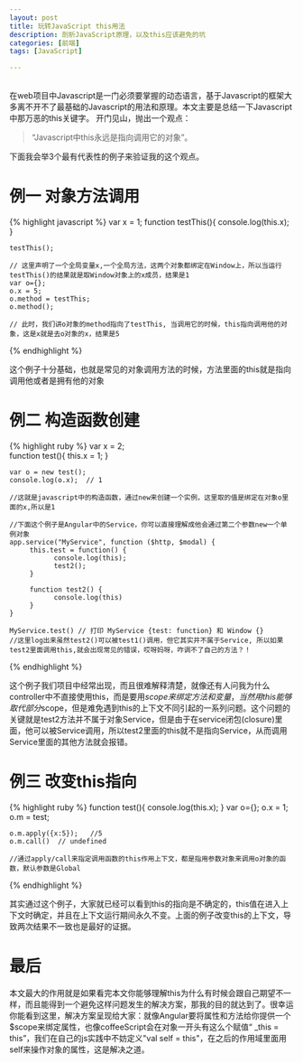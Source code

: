 ```yaml
---
layout: post
title: 玩转JavaScript this用法
description: 剖析JavaScript原理，以及this应该避免的坑
categories: [前端]
tags: [JavaScript]

---
```

<br/>
    在web项目中Javascript是一门必须要掌握的动态语言，基于Javascript的框架大多离不开不了最基础的Javascript的用法和原理。本文主要是总结一下Javascript中那万恶的this关键字。
开门见山，抛出一个观点：

>“Javascript中this永远是指向调用它的对象”。
>

下面我会举3个最有代表性的例子来验证我的这个观点。

# 例一 对象方法调用

{% highlight javascript %}
    var x = 1;
    function testThis(){
        console.log(this.x);
    } 

    testThis();

    // 这里声明了一个全局变量x,一个全局方法，这两个对象都绑定在Window上，所以当运行testThis()的结果就是取Window对象上的x成员，结果是1
    var o={};
    o.x = 5;
    o.method = testThis;
    o.method();

    // 此时，我们讲o对象的method指向了testThis, 当调用它的时候，this指向调用他的对象，这是x就是去o对象的x，结果是5

{% endhighlight %}

这个例子十分基础，也就是常见的对象调用方法的时候，方法里面的this就是指向调用他或者是拥有他的对象

# 例二 构造函数创建

{% highlight ruby %}
    var x = 2;    
    function test(){
        this.x = 1;
    }

    var o = new test();
    console.log(o.x);  // 1

    //这就是javascript中的构造函数，通过new来创建一个实例，这里取的值是绑定在对象o里面的x,所以是1

    //下面这个例子是Angular中的Service，你可以直接理解成他会通过第二个参数new一个单例对象
    app.service("MyService", function ($http, $modal) {
         this.test = function() {
               console.log(this);
               test2();
         }
          
         function test2() {
               console.log(this)
         }
    }        

    MyService.test() // 打印 MyService {test: function} 和 Window {}
    //这里log出来虽然test2()可以被test1()调用，但它其实并不属于Service, 所以如果test2里面调用this,就会出现常见的错误，哎呀妈呀，咋调不了自己的方法？！

{% endhighlight %}

这个例子我们项目中经常出现，而且很难解释清楚，就像还有人问我为什么controller中不直接使用this，而是要用$scope来绑定方法和变量，当然用this能够取代部分$scope，但是难免遇到this的上下文不同引起的一系列问题。这个问题的关键就是test2方法并不属于对象Service，但是由于在service闭包(closure)里面，他可以被Service调用，所以test2里面的this就不是指向Service，从而调用Service里面的其他方法就会报错。

# 例三 改变this指向

{% highlight ruby %}
    function test(){
        console.log(this.x);
    }
    var o={};
    o.x = 1;
    o.m = test;

    o.m.apply({x:5});   //5
    o.m.call()  // undefined

    //通过apply/call来指定调用函数的this作用上下文，都是指用参数对象来调用o对象的函数，默认参数是Global

{% endhighlight %}

其实通过这个例子，大家就已经可以看到this的指向是不确定的，this值在进入上下文时确定，并且在上下文运行期间永久不变。上面的例子改变this的上下文，导致两次结果不一致也是最好的证据。

# 最后

本文最大的作用就是如果看完本文你能够理解this为什么有时候会跟自己期望不一样，而且能得到一个避免这样问题发生的解决方案，那我的目的就达到了。很幸运你能看到这里，解决方案呈现给大家：就像Angular要将属性和方法给你提供一个$scope来绑定属性，也像coffeeScript会在对象一开头有这么个赋值“ _this = this”，我们在自己的js实践中不妨定义"val self = this"，在之后的作用域里面用self来操作对象的属性，这是解决之道。
